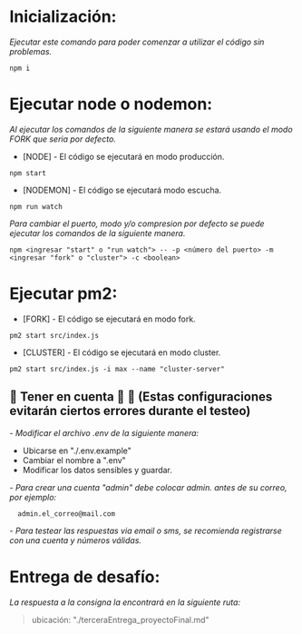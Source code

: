 # Inicialización:

_Ejecutar este comando para poder comenzar a utilizar el código sin problemas._

```
npm i
```


# Ejecutar node o nodemon:

_Al ejecutar los comandos de la siguiente manera se estará usando el modo FORK que seria por defecto._

* [NODE] - El código se ejecutará en modo producción.
```
npm start
```

* [NODEMON] - El código se ejecutará modo escucha.
```
npm run watch
```

_Para cambiar el puerto, modo y/o compresion por defecto se puede ejecutar los comandos de la siguiente manera._

```
npm <ingresar "start" o "run watch"> -- -p <número del puerto> -m <ingresar "fork" o "cluster"> -c <boolean>
```


# Ejecutar pm2:

* [FORK] - El código se ejecutará en modo fork.
```
pm2 start src/index.js
```
* [CLUSTER] - El código se ejecutará en modo cluster.
```
pm2 start src/index.js -i max --name "cluster-server"
```

## **🚨 Tener en cuenta 🚨 📢** (Estas configuraciones evitarán ciertos errores durante el testeo)
  
_- Modificar el archivo .env de la siguiente manera:_
  - Ubicarse en "./.env.example"
  - Cambiar el nombre a ".env"
  - Modificar los datos sensibles y guardar.

_- Para crear una cuenta "admin" debe colocar admin. antes de su correo, por ejemplo:_
  ```
    admin.el_correo@mail.com
  ```

_- Para testear las respuestas via email o sms, se recomienda registrarse con una cuenta y números válidas._
##

# Entrega de desafío:

_La respuesta a la consigna la encontrará en la siguiente ruta:_
> ubicación: "./terceraEntrega_proyectoFinal.md"